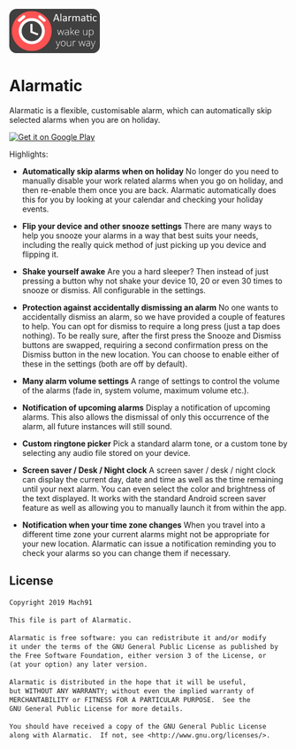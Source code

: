 <img src="https://github.com/mach91uk/alarmatic/blob/master/hi-res.jpg"
      alt="Alarmatic"
      height="80">
	  
# Alarmatic
Alarmatic is a flexible, customisable alarm, which can automatically skip selected alarms when you are on holiday.

	  
[<img src="https://play.google.com/intl/en_us/badges/images/generic/en_badge_web_generic.png"
      alt="Get it on Google Play"
      height="80">](https://play.google.com/store/apps/details?id=uk.mach91.autoalarm)


Highlights:

- **Automatically skip alarms when on holiday**
No longer do you need to manually disable your work related alarms when you go on holiday, and then re-enable them once you are back.
Alarmatic automatically does this for you by looking at your calendar and checking your holiday events. 

- **Flip your device and other snooze settings**
There are many ways to help you snooze your alarms in a way that best suits your needs, including the really quick method of just picking up you device and flipping it.

- **Shake yourself awake**
Are you a hard sleeper? Then instead of just pressing a button why not shake your device 10, 20 or even 30 times to snooze or dismiss. All configurable in the settings.

- **Protection against accidentally dismissing an alarm**
No one wants to accidentally dismiss an alarm, so we have provided a couple of features to help. 
You can opt for dismiss to require a long press (just a tap does nothing). To be really sure, after the first press the Snooze and Dismiss buttons are swapped, requiring a second confirmation press on the Dismiss button in the new location.
You can choose to enable either of these in the settings (both are off by default).

- **Many alarm volume settings**
A range of settings to control the volume of the alarms (fade in, system volume, maximum volume etc.).

- **Notification of upcoming alarms**
Display a notification of upcoming alarms. This also allows the dismissal of only this occurrence of the alarm, all future instances will still sound.

- **Custom ringtone picker**
Pick a standard alarm tone, or a custom tone by selecting any audio file stored on your device.

- **Screen saver / Desk / Night clock**
A screen saver / desk / night clock can display the current day, date and time as well as the time remaining until your next alarm. You can even select the color and brightness of the text displayed. It works with the standard Android screen saver feature as well as allowing you to manually launch it from within the app.

- **Notification when your time zone changes**
When you travel into a different time zone your current alarms might not be appropriate for your new location. Alarmatic can issue a notification reminding you to check your alarms so you can change them if necessary.


## License
```
Copyright 2019 Mach91

This file is part of Alarmatic.

Alarmatic is free software: you can redistribute it and/or modify
it under the terms of the GNU General Public License as published by
the Free Software Foundation, either version 3 of the License, or
(at your option) any later version.

Alarmatic is distributed in the hope that it will be useful,
but WITHOUT ANY WARRANTY; without even the implied warranty of
MERCHANTABILITY or FITNESS FOR A PARTICULAR PURPOSE.  See the
GNU General Public License for more details.

You should have received a copy of the GNU General Public License
along with Alarmatic.  If not, see <http://www.gnu.org/licenses/>.
```
